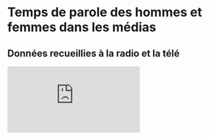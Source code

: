 # Temps de parole des hommes et femmes dans les médias
## Données recueillies à la radio et la télé

<iframe frameborder="0" width="auto" height="auto" src="https://encrypted-tbn0.gstatic.com/images?q=tbn:ANd9GcSzCuyfsU9CLq9Z-nQDUYL4h3Jd6zjTH9ZLqQ&usqp=CAU"></iframe>
